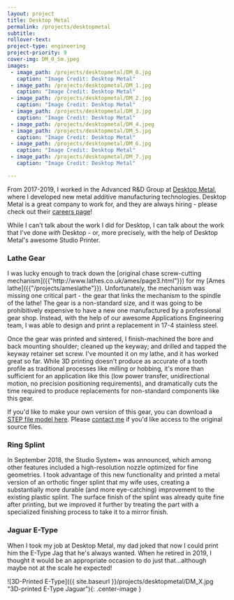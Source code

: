 ```yaml
---
layout: project
title: Desktop Metal
permalink: /projects/desktopmetal
subtitle:
rollover-text:
project-type: engineering
project-priority: 9
cover-img: DM_0_Sm.jpeg
images:
 - image_path: /projects/desktopmetal/DM_0.jpg
   caption: "Image Credit: Desktop Metal"
 - image_path: /projects/desktopmetal/DM_1.jpg
   caption: "Image Credit: Desktop Metal"
 - image_path: /projects/desktopmetal/DM_2.jpg
   caption: "Image Credit: Desktop Metal"
 - image_path: /projects/desktopmetal/DM_3.jpg
   caption: "Image Credit: Desktop Metal"
 - image_path: /projects/desktopmetal/DM_4.jpeg
 - image_path: /projects/desktopmetal/DM_5.jpg
   caption: "Image Credit: Desktop Metal"
 - image_path: /projects/desktopmetal/DM_6.jpg
   caption: "Image Credit: Desktop Metal"
 - image_path: /projects/desktopmetal/DM_7.jpg
   caption: "Image Credit: Desktop Metal"

---
```


From 2017-2019, I worked in the Advanced R&D Group at [Desktop Metal]({{"https://www.desktopmetal.com/"}}), where I developed new metal additive manufacturing technologies. Desktop Metal is a great company to work for, and they are always hiring - please check out their [careers page]({{"https://boards.greenhouse.io/desktopmetal"}})!

While I can't talk about the work I did for Desktop, I can talk about the work that I've done *with* Desktop - or, more precisely, with the help of Desktop Metal's awesome Studio Printer. 

<h3>Lathe Gear</h3>
I was lucky enough to track down the [original chase screw-cutting mechanism]({{"http://www.lathes.co.uk/ames/page3.html"}}) for my [Ames lathe]({{"/projects/ameslathe"}}). Unfortunately, the mechanism was missing one critical part - the gear that links the mechanism to the spindle of the lathe! The gear is a non-standard size, and it was going to be prohibitively expensive to have a new one manufactured by a professional gear shop. Instead, with the help of our awesome Applications Engineering team, I was able to design and print a replacement in 17-4 stainless steel. 

Once the gear was printed and sintered, I finish-machined the bore and back mounting shoulder; cleaned up the keyway; and drilled and tapped the keyway retainer set screw. I've mounted it on my lathe, and it has worked great so far. While 3D printing doesn't produce as accurate of a tooth profile as traditional processes like milling or hobbing, it's more than sufficient for an application like this (low power transfer, unidirectional motion, no precision positioning requirements), and dramatically cuts the time required to produce replacements for non-standard components like this gear.

If you'd like to make your own version of this gear, you can download a [STEP file model here]({{"https://www.dropbox.com/s/kl5fcq7kle50ls0/Ames%20Lathe%20Chase%20Threading%20Gear.step?dl=0"}}). Please [contact me]({{"/about/index.html"}}) if you'd like access to the original source files.

<h3>Ring Splint</h3>
In September 2018, the Studio System+ was announced, which among other features included a high-resolution nozzle optimized for fine geometries. I took advantage of this new functionality and printed a metal version of an orthotic finger splint that my wife uses, creating a substantially more durable (and more eye-catching) improvement to the existing plastic splint. The surface finish of the splint was already quite fine after printing, but we improved it further by treating the part with a specialized finishing process to take it to a mirror finish.

<h3>Jaguar E-Type</h3>
When I took my job at Desktop Metal, my dad joked that now I could print him the E-Type Jag that he's always wanted. When he retired in 2019, I thought it would be an appropriate occasion to do just that...although maybe not at the scale he expected!

![3D-Printed E-Type]({{ site.baseurl }}/projects/desktopmetal/DM_X.jpg "3D-printed E-Type Jaguar"){: .center-image }